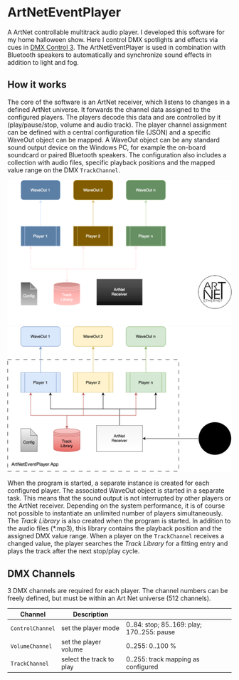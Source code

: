 # ArtNetEventPlayer
A ArtNet controllable multitrack audio player. I developed this software for my home halloween show. Here I control DMX spotlights and effects via cues in [DMX Control 3](https://dmxcontrol.de/de/dmxcontrol-3/funktionen.html). The ArtNetEventPlayer is used in combination with Bluetooth speakers to automatically and synchronize sound effects in addition to light and fog.

## How it works
The core of the software is an ArtNet receiver, which listens to changes in a defined ArtNet universe. It forwards the channel data assigned to the configured players. The players decode this data and are controlled by it (play/pause/stop, volume and audio track). The player channel assignment can be defined with a central configuration file (JSON) and a specific WaveOut object can be mapped. A WaveOut object can be any standard sound output device on the Windows PC, for example the on-board soundcard or paired Bluetooth speakers. The configuration also includes a collection with audio files, specific playback positions and the mapped value range on the DMX ``TrackChannel``.

![ArtNetEventPlayer overview](docu/overview.drawio.dark.svg#gh-dark-mode-only)
![ArtNetEventPlayer overview](docu/overview.drawio.light.svg#gh-light-mode-only)

When the program is started, a separate instance is created for each configured player. The associated WaveOut object is started in a separate task. This means that the sound output is not interrupted by other players or the ArtNet receiver. Depending on the system performance, it is of course not possible to instantiate an unlimited number of players simultaneously.
The _Track Library_ is also created when the program is started. In addition to the audio files (*.mp3), this library contains the playback position and the assigned DMX value range. When a player on the ``TrackChannel`` receives a changed value, the player searches the _Track Library_ for a fitting entry and plays the track after the next stop/play cycle.

## DMX Channels

3 DMX channels are required for each player. The channel numbers can be freely defined, but must be within an Art Net universe (512 channels).

| Channel            | Description              |                                             | 
|--------------------|--------------------------|---------------------------------------------|
| ``ControlChannel`` | set the player mode      | 0..84: stop; 85..169: play; 170..255: pause |
| ``VolumeChannel``  | set the player volume    | 0..255: 0..100 %                            |
| ``TrackChannel``   | select the track to play | 0..255: track mapping as configured         |
